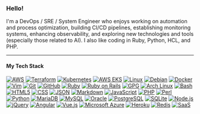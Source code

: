 ### Hello!

I'm a DevOps / SRE / System Engineer who enjoys working on automation and process optimization, building CI/CD pipelines, establishing monitoring systems, enhancing observability, and exploring new technologies and tools (especially those related to AI). I also like coding in Ruby, Python, HCL, and PHP.

---
#### My Tech Stack

[![AWS](https://img.shields.io/badge/AWS-sdf77?style=plastic&logo=amazonwebservices&logoColor=white&color=%23ff9900)](https://aws.amazon.com/)
[![Terraform](https://img.shields.io/badge/terraform-sdf77?style=plastic&logo=terraform&logoColor=white)](https://www.terraform.io/)
[![Kubernetes](https://img.shields.io/badge/Kubernetes-sdf77?style=plastic&logo=kubernetes&logoColor=white&color=%23326de5)](https://kubernetes.io/)
[![AWS EKS](https://img.shields.io/badge/EKS-sdf77?style=plastic&logo=amazoneks&logoColor=%23f4901f&color=white)](https://aws.amazon.com/eks/)
[![Linux](https://img.shields.io/badge/Linux-OS-blue?style=plastic&logo=linux&logoColor=white)](https://www.linux.org/)
[![Debian](https://img.shields.io/badge/Debian-OS-blue?style=plastic&logo=debian&logoColor=white)](https://www.debian.org/)
[![Docker](https://img.shields.io/badge/Docker-2496ED?style=plastic&logo=docker&logoColor=white)](https://www.docker.com/)
[![Vim](https://img.shields.io/badge/Vim-Editor-019733?style=plastic&logo=vim&logoColor=white)](https://www.vim.org/)
[![Git](https://img.shields.io/badge/Git-VCS-orange?style=plastic&logo=git&logoColor=white)](https://github.com/felipealfonsog)
[![GitHub](https://img.shields.io/badge/GitHub-100000?style=plastic&logo=github&logoColor=white)](https://github.com/)
[![Ruby](https://img.shields.io/badge/Ruby-CC342D?style=plastic&logo=ruby&logoColor=white)](https://www.ruby-lang.org/en/)
[![Ruby on Rails](https://img.shields.io/badge/Ruby_on_Rails-CC0000?style=plastic&logo=ruby%20on%20rails&logoColor=white)](https://rubyonrails.org/)
[![GPG](https://img.shields.io/badge/GPG-Key-blue?style=plastic&logo=gnu%20privacy%20guard&logoColor=white)](https://gnupg.org/)
[![Arch Linux](https://img.shields.io/badge/Arch%20Linux-OS-blue?style=plastic&logo=arch%20linux&logoColor=white)](https://www.archlinux.org/)
[![Bash](https://img.shields.io/badge/Bash-4EAA25?style=plastic&logo=gnu%20bash&logoColor=white)](https://www.gnu.org/software/bash/)
[![HTML5](https://img.shields.io/badge/HTML5-E34F26?style=plastic&logo=html5&logoColor=white)](https://developer.mozilla.org/en-US/docs/Web/Guide/HTML/HTML5)
[![CSS](https://img.shields.io/badge/CSS-1572B6?style=plastic&logo=css3&logoColor=white)](https://developer.mozilla.org/en-US/docs/Web/CSS)
[![JSON](https://img.shields.io/badge/JSON-000000?style=plastic&logo=json&logoColor=white)](https://www.json.org/)
[![Markdown](https://img.shields.io/badge/Markdown-000000?style=plastic&logo=markdown&logoColor=white)](https://www.markdownguide.org/)
[![JavaScript](https://img.shields.io/badge/JavaScript-F7DF1E?style=plastic&logo=javascript&logoColor=black)](https://developer.mozilla.org/en-US/docs/Web/JavaScript)
[![PHP](https://img.shields.io/badge/PHP-777BB4?style=plastic&logo=php&logoColor=white)](https://www.php.net/)
[![Perl](https://img.shields.io/badge/Perl-39457E?style=plastic&logo=perl&logoColor=white)](https://www.perl.org/)
[![Python](https://img.shields.io/badge/Python-3776AB?style=plastic&logo=python&logoColor=white)](https://www.python.org/)
[![MariaDB](https://img.shields.io/badge/MariaDB-003545?style=plastic&logo=mariadb&logoColor=white)](https://mariadb.org/)
[![MySQL](https://img.shields.io/badge/MySQL-4479A1?style=plastic&logo=mysql&logoColor=white)](https://www.mysql.com/)
[![Oracle](https://img.shields.io/badge/Oracle-F80000?style=plastic&logo=oracle&logoColor=white)](https://www.oracle.com/database/)
[![PostgreSQL](https://img.shields.io/badge/PostgreSQL-336791?style=plastic&logo=postgresql&logoColor=white)](https://www.postgresql.org/)
[![SQLite](https://img.shields.io/badge/SQLite-003B57?style=plastic&logo=sqlite&logoColor=white)](https://www.sqlite.org/)
[![Node.js](https://img.shields.io/badge/Node.js-339933?style=plastic&logo=node.js&logoColor=white)](https://nodejs.org/)
[![jQuery](https://img.shields.io/badge/jQuery-0769AD?style=plastic&logo=jquery&logoColor=white)](https://jquery.com/)
[![Angular](https://img.shields.io/badge/Angular-DD0031?style=plastic&logo=angular&logoColor=white)](https://angular.io/)
[![Vue.js](https://img.shields.io/badge/Vue.js-4FC08D?style=plastic&logo=vue.js&logoColor=white)](https://vuejs.org/)
[![Microsoft Azure](https://img.shields.io/badge/Microsoft%20Azure-0089D6?style=plastic&logo=microsoft-azure&logoColor=white)](https://azure.microsoft.com/)
[![Heroku](https://img.shields.io/badge/Heroku-430098?style=plastic&logo=heroku&logoColor=white)](https://www.heroku.com/)
[![Redis](https://img.shields.io/badge/Redis-DC382D?style=plastic&logo=redis&logoColor=white)](https://redis.io/)
[![SaaS](https://img.shields.io/badge/SaaS-FF4088?style=plastic&logo=sass&logoColor=white)](https://en.wikipedia.org/wiki/Software_as_a_service)



<!--
Contact me: 


---
#### Recent projects 

[![a repo](https://github-readme-stats.vercel.app/api/pin?username=ArteChp&repo=aws-policy-checker )](https://github.com/ArteChp/aws-policy-checker)
[![a repo](https://github-readme-stats.vercel.app/api/pin?username=ArteChp&repo=cicd-terraform-aws-ecs-rds )](https://github.com/ArteChp/cicd-terraform-aws-ecs-rds)
[![a repo](https://github-readme-stats.vercel.app/api/pin?username=ArteChp&repo=redmine_words_pro )](https://github.com/ArteChp/redmine_words_pro)
[![a repo](https://github-readme-stats.vercel.app/api/pin?username=ArteChp&repo=elk-apache-nifi-monit )](https://github.com/ArteChp/elk-apache-nifi-monit)


<br/>

-->
